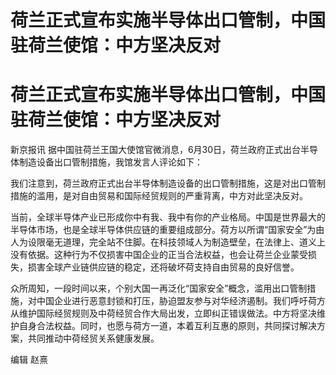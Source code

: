 # 荷兰正式宣布实施半导体出口管制，中国驻荷兰使馆：中方坚决反对

# 荷兰正式宣布实施半导体出口管制，中国驻荷兰使馆：中方坚决反对

新京报讯 据中国驻荷兰王国大使馆官微消息，6月30日，荷兰政府正式出台半导体制造设备出口管制措施，我馆发言人评论如下：

我们注意到，荷兰政府正式出台半导体制造设备的出口管制措施，这是对出口管制措施的滥用，是对自由贸易和国际经贸规则的严重背离，中方对此坚决反对。

当前，全球半导体产业已形成你中有我、我中有你的产业格局。中国是世界最大的半导体市场，也是全球半导体供应链的重要组成部分。荷方以所谓“国家安全”为由人为设限毫无道理，完全站不住脚。在科技领域人为制造壁垒，在法律上、道义上没有依据。这种行为不仅损害中国企业的正当合法权益，也会让荷兰企业蒙受损失，损害全球产业链供应链的稳定，还将破坏荷支持自由贸易的良好信誉。

众所周知，一段时间以来，个别大国一再泛化“国家安全”概念，滥用出口管制措施，对中国企业进行恶意封锁和打压，胁迫盟友参与对华经济遏制。我们呼吁荷方从维护国际经贸规则及中荷经贸合作大局出发，立即纠正错误做法。中方将坚决维护自身合法权益。同时，也愿与荷方一道，本着互利互惠的原则，共同探讨解决方案，共同推动中荷经贸关系健康发展。

编辑 赵熹

